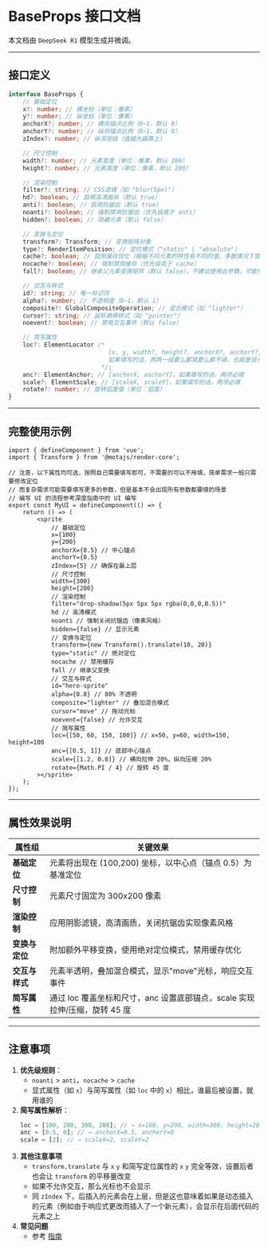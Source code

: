 # BaseProps 接口文档

本文档由 `DeepSeek R1` 模型生成并微调。

---

## 接口定义

```typescript
interface BaseProps {
    // 基础定位
    x?: number; // 横坐标（单位：像素）
    y?: number; // 纵坐标（单位：像素）
    anchorX?: number; // 横向锚点比例（0~1，默认 0）
    anchorY?: number; // 纵向锚点比例（0~1，默认 0）
    zIndex?: number; // 纵深层级（值越大越靠上）

    // 尺寸控制
    width?: number; // 元素宽度（单位：像素，默认 200）
    height?: number; // 元素高度（单位：像素，默认 200）

    // 渲染控制
    filter?: string; // CSS滤镜（如 "blur(5px)"）
    hd?: boolean; // 启用高清画布（默认 true）
    anti?: boolean; // 启用抗锯齿（默认 true）
    noanti?: boolean; // 强制禁用抗锯齿（优先级高于 anti）
    hidden?: boolean; // 隐藏元素（默认 false）

    // 变换与定位
    transform?: Transform; // 变换矩阵对象
    type?: RenderItemPosition; // 定位模式（"static" | "absolute"）
    cache?: boolean; // 启用缓存优化（根据不同元素的特性有不同的值，多数情况下使用默认配置即可达到最优性能）
    nocache?: boolean; // 强制禁用缓存（优先级高于 cache）
    fall?: boolean; // 继承父元素变换矩阵（默认 false），不建议使用此参数，可能很快就会被删除

    // 交互与样式
    id?: string; // 唯一标识符
    alpha?: number; // 不透明度（0~1，默认 1）
    composite?: GlobalCompositeOperation; // 混合模式（如 "lighter"）
    cursor?: string; // 鼠标悬停样式（如 "pointer"）
    noevent?: boolean; // 禁用交互事件（默认 false）

    // 简写属性
    loc?: ElementLocator /*
                            [x, y, width?, height?, anchorX?, anchorY?]
                            如果填写的话，两两一组要么都填要么都不填，也就是说元素数量需要是 2,4,6 个
                          */;
    anc?: ElementAnchor; // [anchorX, anchorY]，如果填写的话，两项必填
    scale?: ElementScale; // [scaleX, scaleY]，如果填写的话，两项必填
    rotate?: number; // 旋转弧度值（单位：弧度）
}
```

---

## 完整使用示例

```tsx
import { defineComponent } from 'vue';
import { Transform } from '@motajs/render-core';

// 注意，以下属性均可选，按照自己需要填写即可，不需要的可以不用填，简单需求一般只需要修改定位
// 而复杂需求可能需要填写更多的参数，但是基本不会出现所有参数都要填的场景
// 编写 UI 的流程参考深度指南中的 UI 编写
export const MyUI = defineComponent(() => {
    return () => (
        <sprite
            // 基础定位
            x={100}
            y={200}
            anchorX={0.5} // 中心锚点
            anchorY={0.5}
            zIndex={5} // 确保在最上层
            // 尺寸控制
            width={300}
            height={200}
            // 渲染控制
            filter="drop-shadow(5px 5px 5px rgba(0,0,0,0.5))"
            hd // 高清模式
            noanti // 强制关闭抗锯齿（像素风格）
            hidden={false} // 显示元素
            // 变换与定位
            transform={new Transform().translate(10, 20)}
            type="static" // 绝对定位
            nocache // 禁用缓存
            fall // 继承父变换
            // 交互与样式
            id="hero-sprite"
            alpha={0.8} // 80% 不透明
            composite="lighter" // 叠加混合模式
            cursor="move" // 拖动光标
            noevent={false} // 允许交互
            // 简写属性
            loc={[50, 60, 150, 100]} // x=50, y=60, width=150, height=100
            anc={[0.5, 1]} // 底部中心锚点
            scale={[1.2, 0.8]} // 横向拉伸 20%，纵向压缩 20%
            rotate={Math.PI / 4} // 旋转 45 度
        ></sprite>
    );
});
```

---

## 属性效果说明

| 属性组         | 关键效果                                                                   |
| -------------- | -------------------------------------------------------------------------- |
| **基础定位**   | 元素将出现在 (100,200) 坐标，以中心点（锚点 0.5）为基准定位                |
| **尺寸控制**   | 元素尺寸固定为 300x200 像素                                                |
| **渲染控制**   | 应用阴影滤镜，高清画质，关闭抗锯齿实现像素风格                             |
| **变换与定位** | 附加额外平移变换，使用绝对定位模式，禁用缓存优化                           |
| **交互与样式** | 元素半透明，叠加混合模式，显示"move"光标，响应交互事件                     |
| **简写属性**   | 通过 loc 覆盖坐标和尺寸，anc 设置底部锚点，scale 实现拉伸/压缩，旋转 45 度 |

---

## 注意事项

1. **优先级规则**：
    - `noanti` > `anti`，`nocache` > `cache`
    - 显式属性（如 `x`）与简写属性（如 `loc` 中的 `x`）相比，谁最后被设置，就用谁的
2. **简写属性解析**：
    ```ts
    loc = [100, 200, 300, 200]; // → x=100, y=200, width=300, height=200
    anc = [0.5, 0]; // → anchorX=0.5, anchorY=0
    scale = [2]; // → scaleX=2, scaleY=2
    ```
3. **其他注意事项**
    - `transform.translate` 与 `x` `y` 和简写定位属性的 `x` `y` 完全等效，设置后者也会让 `transform` 的平移量改变
    - 如果不允许交互，那么光标也不会显示
    - 同 `zIndex` 下，后插入的元素会在上层，但是这也意味着如果是动态插入的元素（例如由于响应式更改而插入了一个新元素），会显示在后面代码的元素之上
4. **常见问题**
    - 参考 [指南](../../guide/ui-faq.md)
